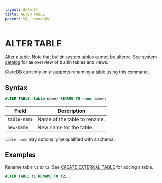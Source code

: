 ```yaml
---
layout: default
title: ALTER TABLE
parent: SQL commands
---
```


# ALTER TABLE

Alter a table. Note that builtin system tables cannot be altered. See [system
catalog] for an overview of builtin tables and views.

GlareDB currently only supports renaming a table using this command.

## Syntax

```sql
ALTER TABLE <table-name> RENAME TO <new-name>;
```

| Field        | Description                  |
| ------------ | ---------------------------- |
| `table-name` | Name of the table to rename. |
| `new-name`   | New name for the table.      |

`table-name` may optionally be qualified with a schema.

## Examples

Rename table `t1` to `t2`. See [CREATE EXTERNAL TABLE] for adding a table.

```sql
ALTER TABLE t1 RENAME TO t2;
```

[CREATE EXTERNAL TABLE]: /docs/sql-reference/sql-commands/create-external-table.html
[system catalog]: /docs/sql-reference/system-catalog/
